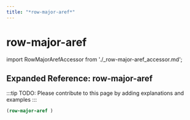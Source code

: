 ```yaml
---
title: "*row-major-aref*"
---
```


# row-major-aref

import RowMajorArefAccessor from './_row-major-aref_accessor.md';

<RowMajorArefAccessor />

## Expanded Reference: row-major-aref

:::tip
TODO: Please contribute to this page by adding explanations and examples
:::

```lisp
(row-major-aref )
```
